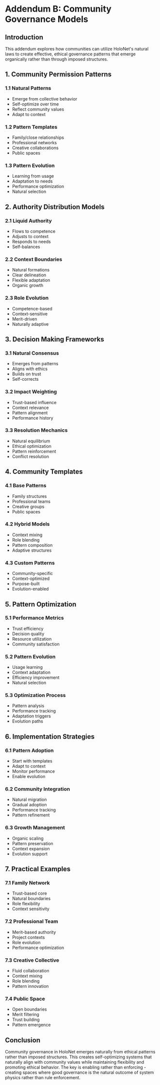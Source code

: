 # Addendum B: Community Governance Models

## Introduction

This addendum explores how communities can utilize HoloNet's natural laws to create effective, ethical governance
patterns that emerge organically rather than through imposed structures.

## 1. Community Permission Patterns

### 1.1 Natural Patterns

- Emerge from collective behavior
- Self-optimize over time
- Reflect community values
- Adapt to context

### 1.2 Pattern Templates

- Family/close relationships
- Professional networks
- Creative collaborations
- Public spaces

### 1.3 Pattern Evolution

- Learning from usage
- Adaptation to needs
- Performance optimization
- Natural selection

## 2. Authority Distribution Models

### 2.1 Liquid Authority

- Flows to competence
- Adjusts to context
- Responds to needs
- Self-balances

### 2.2 Context Boundaries

- Natural formations
- Clear delineation
- Flexible adaptation
- Organic growth

### 2.3 Role Evolution

- Competence-based
- Context-sensitive
- Merit-driven
- Naturally adaptive

## 3. Decision Making Frameworks

### 3.1 Natural Consensus

- Emerges from patterns
- Aligns with ethics
- Builds on trust
- Self-corrects

### 3.2 Impact Weighting

- Trust-based influence
- Context relevance
- Pattern alignment
- Performance history

### 3.3 Resolution Mechanics

- Natural equilibrium
- Ethical optimization
- Pattern reinforcement
- Conflict resolution

## 4. Community Templates

### 4.1 Base Patterns

- Family structures
- Professional teams
- Creative groups
- Public spaces

### 4.2 Hybrid Models

- Context mixing
- Role blending
- Pattern composition
- Adaptive structures

### 4.3 Custom Patterns

- Community-specific
- Context-optimized
- Purpose-built
- Evolution-enabled

## 5. Pattern Optimization

### 5.1 Performance Metrics

- Trust efficiency
- Decision quality
- Resource utilization
- Community satisfaction

### 5.2 Pattern Evolution

- Usage learning
- Context adaptation
- Efficiency improvement
- Natural selection

### 5.3 Optimization Process

- Pattern analysis
- Performance tracking
- Adaptation triggers
- Evolution paths

## 6. Implementation Strategies

### 6.1 Pattern Adoption

- Start with templates
- Adapt to context
- Monitor performance
- Enable evolution

### 6.2 Community Integration

- Natural migration
- Gradual adoption
- Performance tracking
- Pattern refinement

### 6.3 Growth Management

- Organic scaling
- Pattern preservation
- Context expansion
- Evolution support

## 7. Practical Examples

### 7.1 Family Network

- Trust-based core
- Natural boundaries
- Role flexibility
- Context sensitivity

### 7.2 Professional Team

- Merit-based authority
- Project contexts
- Role evolution
- Performance optimization

### 7.3 Creative Collective

- Fluid collaboration
- Context mixing
- Role blending
- Pattern innovation

### 7.4 Public Space

- Open boundaries
- Merit filtering
- Trust building
- Pattern emergence

## Conclusion

Community governance in HoloNet emerges naturally from ethical patterns rather than imposed structures. This creates
self-optimizing systems that naturally align with community values while maintaining flexibility and promoting ethical
behavior. The key is enabling rather than enforcing - creating spaces where good governance is the natural outcome of
system physics rather than rule enforcement.
